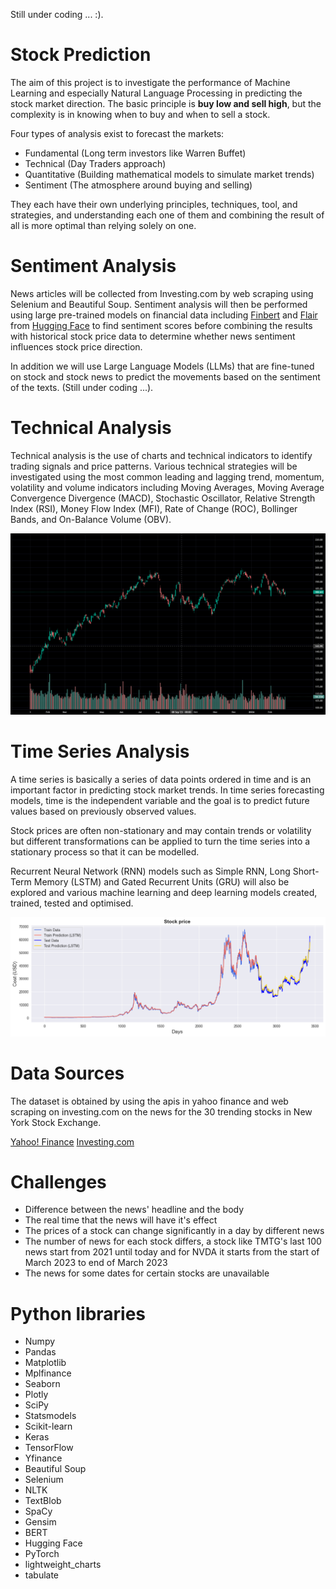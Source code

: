 Still under coding ... :).
# Stock Prediction

The aim of this project is to investigate the performance of Machine Learning and especially Natural Language Processing in predicting the stock market direction. 
The basic principle is **buy low and sell high**, but the complexity is in knowing when to buy and when to sell a stock. 

Four types of analysis exist to forecast the markets:
- Fundamental (Long term investors like Warren Buffet)
- Technical (Day Traders approach)
- Quantitative (Building mathematical models to simulate market trends)
- Sentiment (The atmosphere around buying and selling)

They each have their own underlying principles, techniques, tool, and strategies, and understanding each one of them and combining the result of all is more optimal than relying solely on one. 

# Sentiment Analysis

News articles will be collected from Investing.com by web scraping using Selenium and Beautiful Soup. Sentiment analysis will then be performed using large pre-trained models on financial data including [Finbert](https://huggingface.co/yiyanghkust/finbert-tone) and [Flair](https://huggingface.co/flair) from [Hugging Face](https://huggingface.co/) to find sentiment scores before combining the results with historical stock price data to determine whether news sentiment influences stock price direction.

In addition we will use Large Language Models (LLMs) that are fine-tuned on stock and stock news to predict the movements based on the sentiment of the texts. (Still under coding ...).

# Technical Analysis

Technical analysis is the use of charts and technical indicators to identify trading signals and price patterns. Various technical strategies will be investigated using the most common leading and lagging trend, momentum, volatility and volume indicators including Moving Averages, Moving Average Convergence Divergence (MACD), Stochastic Oscillator, Relative Strength Index (RSI), Money Flow Index (MFI), Rate of Change (ROC), Bollinger Bands, and On-Balance Volume (OBV).

![Amazon Stock](https://raw.githubusercontent.com/sinaziaee/stock_prediction/master/figs/dashboard.png)

# Time Series Analysis

A time series is basically a series of data points ordered in time and is an important factor in predicting stock market trends. In time series forecasting models, time is the independent variable and the goal is to predict future values based on previously observed values.

Stock prices are often non-stationary and may contain trends or volatility but different transformations can be applied to turn the time series into a stationary process so that it can be modelled.

Recurrent Neural Network (RNN) models such as Simple RNN, Long Short-Term Memory (LSTM) and Gated Recurrent Units (GRU) will also be explored and various machine learning and deep learning models created, trained, tested and optimised.

![LSTM Prediction of BitCoin](https://raw.githubusercontent.com/sinaziaee/stock_prediction/master/figs/time_series_analysis.png)

# Data Sources
The dataset is obtained by using the apis in yahoo finance and web scraping on investing.com on the news for the 30 trending stocks in New York Stock Exchange.

[Yahoo! Finance](https://ca.finance.yahoo.com/)
[Investing.com](https://www.investing.com/)

# Challenges
- Difference between the news' headline and the body 
- The real time that the news will have it's effect
- The prices of a stock can change significantly in a day by different news 
- The number of news for each stock differs, a stock like TMTG's last 100 news start from 2021
until today and for NVDA it starts from the start of March 2023 to end of March 2023
- The news for some dates for certain stocks are unavailable
# Python libraries

- Numpy
- Pandas
- Matplotlib
- Mplfinance
- Seaborn
- Plotly
- SciPy
- Statsmodels
- Scikit-learn
- Keras
- TensorFlow
- Yfinance
- Beautiful Soup
- Selenium
- NLTK
- TextBlob
- SpaCy
- Gensim
- BERT
- Hugging Face
- PyTorch
- lightweight_charts
- tabulate